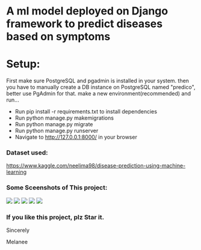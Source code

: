 # A ml model deployed on Django framework to predict diseases based on symptoms

# Setup: 
First make sure PostgreSQL and pgadmin is installed in your system. 
then you have to manually create a DB instance on PostgreSQL named "predico", better use PgAdmin for that.
make a new environment(recommended) and run...

- Run pip install -r requirements.txt to install dependencies
- Run python manage.py makemigrations
- Run python manage.py migrate
- Run python manage.py runserver
- Navigate to http://127.0.0.1:8000/ in your browser

### Dataset used:
https://www.kaggle.com/neelima98/disease-prediction-using-machine-learning



### Some Sceenshots of This project:

![](https://github.com/anuj-glitch/Disease-Prediction-using-Django-and-machine-learning/blob/master/screenshots/Capture1.PNG)
![](https://github.com/anuj-glitch/Disease-Prediction-using-Django-and-machine-learning/blob/master/screenshots/Capture2.PNG)
![](https://github.com/anuj-glitch/Disease-Prediction-using-Django-and-machine-learning/blob/master/screenshots/Capture3.PNG)
![](https://github.com/anuj-glitch/Disease-Prediction-using-Django-and-machine-learning/blob/master/screenshots/Capture4.PNG)
![](https://github.com/anuj-glitch/Disease-Prediction-using-Django-and-machine-learning/blob/master/screenshots/Capture5.PNG)


### If you like this project, plz Star it. 

Sincerely

Melanee
